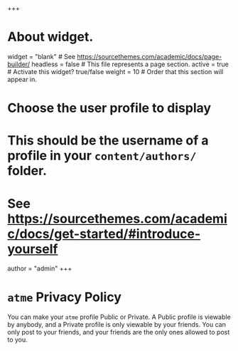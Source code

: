 +++
# About widget.
widget = "blank"  # See https://sourcethemes.com/academic/docs/page-builder/
headless = false  # This file represents a page section.
active = true  # Activate this widget? true/false
weight = 10  # Order that this section will appear in.

# Choose the user profile to display
# This should be the username of a profile in your `content/authors/` folder.
# See https://sourcethemes.com/academic/docs/get-started/#introduce-yourself
author = "admin"
+++

# `atme` Privacy Policy

You can make your `atme` profile Public or Private. A Public profile is viewable by anybody, and a Private profile is only viewable by your friends. You can only post to your friends, and your friends are the only ones allowed to post to you.

